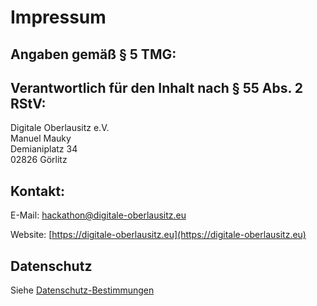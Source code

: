# Impressum

## Angaben gemäß § 5 TMG:

## Verantwortlich für den Inhalt nach § 55 Abs. 2 RStV:

Digitale Oberlausitz e.V.  
Manuel Mauky  
Demianiplatz 34  
02826 Görlitz

## Kontakt:

E-Mail: hackathon@digitale-oberlausitz.eu

Website: [https://digitale-oberlausitz.eu](https://digitale-oberlausitz.eu)

## Datenschutz

Siehe [Datenschutz-Bestimmungen](https://digitale-oberlausitz.eu/datenschutz)
